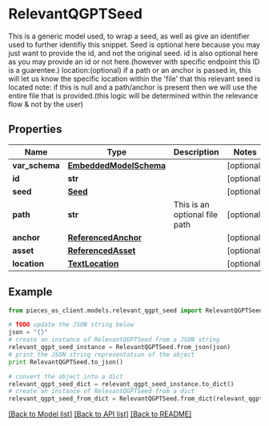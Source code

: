 # RelevantQGPTSeed

This is a generic model used, to wrap a seed, as well as give an identifier used to further identifiy this snippet.  Seed is optional here because you may just want to provide the id, and not the original seed.  id is also optional here as you may provide an id or not here.(however with specific endpoint this ID is a guarentee.)  location:(optional) if a path or an anchor is passed in, this will let us know the specific location within the 'file' that this relevant seed is located           note: if this is null and a path/anchor is present then we will use the entire file that is provided.(this logic will be determined within the relevance flow & not by the user)

## Properties
Name | Type | Description | Notes
------------ | ------------- | ------------- | -------------
**var_schema** | [**EmbeddedModelSchema**](EmbeddedModelSchema.md) |  | [optional] 
**id** | **str** |  | [optional] 
**seed** | [**Seed**](Seed.md) |  | [optional] 
**path** | **str** | This is an optional file path | [optional] 
**anchor** | [**ReferencedAnchor**](ReferencedAnchor.md) |  | [optional] 
**asset** | [**ReferencedAsset**](ReferencedAsset.md) |  | [optional] 
**location** | [**TextLocation**](TextLocation.md) |  | [optional] 

## Example

```python
from pieces_os_client.models.relevant_qgpt_seed import RelevantQGPTSeed

# TODO update the JSON string below
json = "{}"
# create an instance of RelevantQGPTSeed from a JSON string
relevant_qgpt_seed_instance = RelevantQGPTSeed.from_json(json)
# print the JSON string representation of the object
print RelevantQGPTSeed.to_json()

# convert the object into a dict
relevant_qgpt_seed_dict = relevant_qgpt_seed_instance.to_dict()
# create an instance of RelevantQGPTSeed from a dict
relevant_qgpt_seed_from_dict = RelevantQGPTSeed.from_dict(relevant_qgpt_seed_dict)
```
[[Back to Model list]](../README.md#documentation-for-models) [[Back to API list]](../README.md#documentation-for-api-endpoints) [[Back to README]](../README.md)


